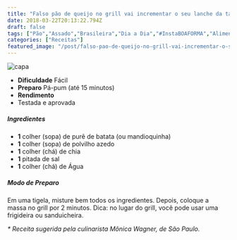 ```yaml
---
title: "Falso pão de queijo no grill vai incrementar o seu lanche da tarde"
date: 2018-03-22T20:13:22.794Z
draft: false
tags: ["Pão","Assado","Brasileira","Dia a Dia","#InstaBOAFORMA","Alimentação saudável"]
categories: ["Receitas"]
featured_image: "/post/falso-pao-de-queijo-no-grill-vai-incrementar-o-seu-lanche-da-tarde.341e05df.jpg"
---
```


![capa](/post/falso-pao-de-queijo-no-grill-vai-incrementar-o-seu-lanche-da-tarde.341e05df.jpg)

*   **Dificuldade** Fácil
*   **Preparo** Pá-pum (até 15 minutos)
*   **Rendimento**
*   Testada e aprovada
    

##### Ingredientes

*   **1** colher (sopa) de purê de batata (ou mandioquinha)
*   **1** colher (sopa) de polvilho azedo
*   **1** colher (chá) de chia
*   **1** pitada de sal
*   **1** colher (chá) de Água

##### Modo de Preparo

Em uma tigela, misture bem todos os ingredientes. Depois, coloque a massa no grill por 2 minutos. Dica: no lugar do grill, você pode usar uma frigideira ou sanduicheira.

_\* Receita sugerida pela culinarista Mônica Wagner, de São Paulo._
